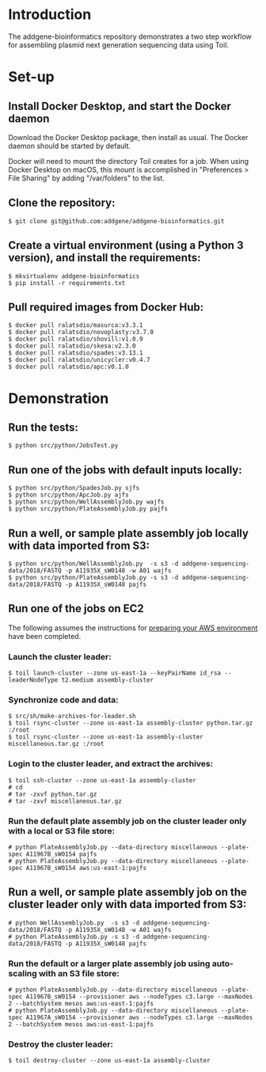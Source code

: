# Introduction

The addgene-bioinformatics repository demonstrates a two step workflow
for assembling plasmid next generation sequencing data using Toil.

# Set-up

## Install Docker Desktop, and start the Docker daemon

Download the Docker Desktop package, then install as usual. The Docker
daemon should be started by default.

Docker will need to mount the directory Toil creates for a job. When
using Docker Desktop on macOS, this mount is accomplished in
"Preferences > File Sharing" by adding "/var/folders" to the list.

## Clone the repository:

```
$ git clone git@github.com:addgene/addgene-bioinformatics.git
```

## Create a virtual environment (using a Python 3 version), and install the requirements:

```
$ mkvirtualenv addgene-bioinformatics
$ pip install -r requirements.txt
```

## Pull required images from Docker Hub:

```
$ docker pull ralatsdio/masurca:v3.3.1
$ docker pull ralatsdio/novoplasty:v3.7.0
$ docker pull ralatsdio/shovill:v1.0.9
$ docker pull ralatsdio/skesa:v2.3.0
$ docker pull ralatsdio/spades:v3.13.1
$ docker pull ralatsdio/unicycler:v0.4.7
$ docker pull ralatsdio/apc:v0.1.0
```

# Demonstration

## Run the tests:

```
$ python src/python/JobsTest.py
```

## Run one of the jobs with default inputs locally:

```
$ python src/python/SpadesJob.py sjfs
$ python src/python/ApcJob.py ajfs
$ python src/python/WellAssemblyJob.py wajfs
$ python src/python/PlateAssemblyJob.py pajfs
```

## Run a well, or sample plate assembly job locally with data imported from S3:

```
$ python src/python/WellAssemblyJob.py  -s s3 -d addgene-sequencing-data/2018/FASTQ -p A11935X_sW0148 -w A01 wajfs
$ python src/python/PlateAssemblyJob.py -s s3 -d addgene-sequencing-data/2018/FASTQ -p A11935X_sW0148 pajfs
```

## Run one of the jobs on EC2

The following assumes the instructions for [preparing your AWS
environment](https://toil.readthedocs.io/en/latest/running/cloud/amazon.html#preparing-your-aws-environment)
have been completed.

### Launch the cluster leader:

```
$ toil launch-cluster --zone us-east-1a --keyPairName id_rsa --leaderNodeType t2.medium assembly-cluster
```

### Synchronize code and data:

```
$ src/sh/make-archives-for-leader.sh
$ toil rsync-cluster --zone us-east-1a assembly-cluster python.tar.gz :/root
$ toil rsync-cluster --zone us-east-1a assembly-cluster miscellaneous.tar.gz :/root
```

### Login to the cluster leader, and extract the archives:

```
$ toil ssh-cluster --zone us-east-1a assembly-cluster
# cd
# tar -zxvf python.tar.gz
# tar -zxvf miscellaneous.tar.gz
```

### Run the default plate assembly job on the cluster leader only with a local or S3 file store:

```
# python PlateAssemblyJob.py --data-directory miscellaneous --plate-spec A11967B_sW0154 pajfs
# python PlateAssemblyJob.py --data-directory miscellaneous --plate-spec A11967B_sW0154 aws:us-east-1:pajfs
```

## Run a well, or sample plate assembly job on the cluster leader only with data imported from S3:

```
# python WellAssemblyJob.py  -s s3 -d addgene-sequencing-data/2018/FASTQ -p A11935X_sW0148 -w A01 wajfs
# python PlateAssemblyJob.py -s s3 -d addgene-sequencing-data/2018/FASTQ -p A11935X_sW0148 pajfs
```

### Run the default or a larger plate assembly job using auto-scaling with an S3 file store:

```
# python PlateAssemblyJob.py --data-directory miscellaneous --plate-spec A11967B_sW0154 --provisioner aws --nodeTypes c3.large --maxNodes 2 --batchSystem mesos aws:us-east-1:pajfs
# python PlateAssemblyJob.py --data-directory miscellaneous --plate-spec A11967A_sW0154 --provisioner aws --nodeTypes c3.large --maxNodes 2 --batchSystem mesos aws:us-east-1:pajfs
```

### Destroy the cluster leader:

```
$ toil destroy-cluster --zone us-east-1a assembly-cluster
```
